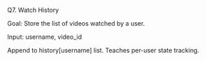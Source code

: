 Q7. Watch History

Goal: Store the list of videos watched by a user.

Input: username, video_id

Append to history[username] list.
Teaches per-user state tracking.